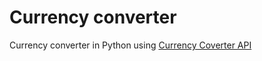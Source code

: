 # Currency converter

Currency converter in Python using [Currency Coverter API](https://free.currencyconverterapi.com/)